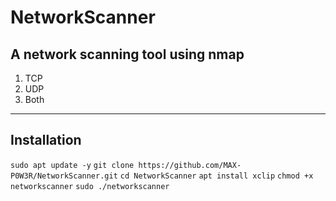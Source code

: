 # NetworkScanner
A network scanning tool using nmap
---
1. TCP
2. UDP
3. Both
---
## Installation
`sudo apt update -y`
`git clone https://github.com/MAX-P0W3R/NetworkScanner.git`
`cd NetworkScanner`
`apt install xclip`
`chmod +x networkscanner`
`sudo ./networkscanner`
